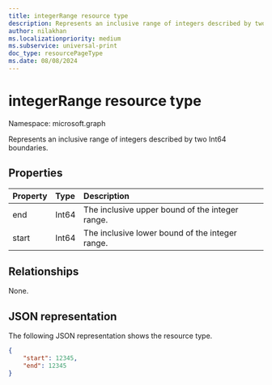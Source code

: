```yaml
---
title: integerRange resource type
description: Represents an inclusive range of integers described by two Int64 boundaries.
author: nilakhan
ms.localizationpriority: medium
ms.subservice: universal-print
doc_type: resourcePageType
ms.date: 08/08/2024
---
```


# integerRange resource type

Namespace: microsoft.graph

Represents an inclusive range of integers described by two Int64 boundaries.

## Properties
| Property     | Type        | Description |
|:-------------|:------------|:------------|
|end|Int64|The inclusive upper bound of the integer range.|
|start|Int64|The inclusive lower bound of the integer range.|

## Relationships

None.

## JSON representation

The following JSON representation shows the resource type.

<!-- {
  "blockType": "resource",
  "@odata.type": "microsoft.graph.integerRange"
}
-->
```json
{
    "start": 12345,
    "end": 12345
}
```

